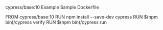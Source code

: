 cypress/base:10
Example
Sample Dockerfile

FROM cypress/base:10
RUN npm install --save-dev cypress
RUN $(npm bin)/cypress verify
RUN $(npm bin)/cypress run
